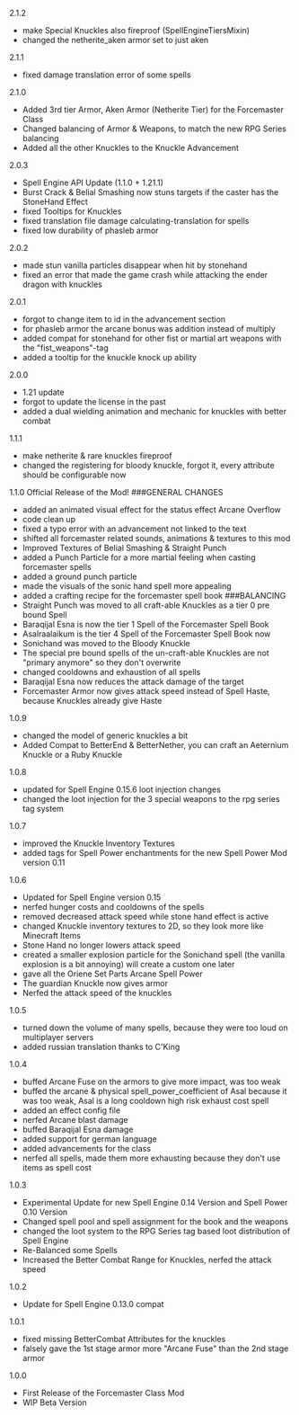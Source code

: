 2.1.2
- make Special Knuckles also fireproof (SpellEngineTiersMixin)
- changed the netherite_aken armor set to just aken

2.1.1
- fixed damage translation error of some spells

2.1.0
- Added 3rd tier Armor, Aken Armor (Netherite Tier) for the Forcemaster Class
- Changed balancing of Armor & Weapons, to match the new RPG Series balancing
- Added all the other Knuckles to the Knuckle Advancement

2.0.3
- Spell Engine API Update (1.1.0 + 1.21.1)
- Burst Crack & Belial Smashing now stuns targets if the caster has the StoneHand Effect
- fixed Tooltips for Knuckles
- fixed translation file damage calculating-translation for spells
- fixed low durability of phasleb armor

2.0.2
- made stun vanilla particles disappear when hit by stonehand
- fixed an error that made the game crash while attacking the ender dragon with knuckles

2.0.1
- forgot to change item to id in the advancement section
- for phasleb armor the arcane bonus was addition instead of multiply
- added compat for stonehand for other fist or martial art weapons with the "fist_weapons"-tag
- added a tooltip for the knuckle knock up ability

2.0.0
- 1.21 update
- forgot to update the license in the past
- added a dual wielding animation and mechanic for knuckles with better combat

1.1.1
- make netherite & rare knuckles fireproof
- changed the registering for bloody knuckle, forgot it, every attribute should be configurable now

1.1.0
Official Release of the Mod!
###GENERAL CHANGES
- added an animated visual effect for the status effect Arcane Overflow
- code clean up
- fixed a typo error with an advancement not linked to the text
- shifted all forcemaster related sounds, animations & textures to this mod
- Improved Textures of Belial Smashing & Straight Punch
- added a Punch Particle for a more martial feeling when casting forcemaster spells
- added a ground punch particle
- made the visuals of the sonic hand spell more appealing
- added a crafting recipe for the forcemaster spell book
###BALANCING
- Straight Punch was moved to all craft-able Knuckles as a tier 0 pre bound Spell
- Baraqijal Esna is now the tier 1 Spell of the Forcemaster Spell Book
- Asalraalaikum is the tier 4 Spell of the Forcemaster Spell Book now
- Sonichand was moved to the Bloody Knuckle
- The special pre bound spells of the un-craft-able Knuckles are not "primary anymore" so they don't overwrite
- changed cooldowns and exhaustion of all spells
- Baraqijal Esna now reduces the attack damage of the target
- Forcemaster Armor now gives attack speed instead of Spell Haste, because Knuckles already give Haste

1.0.9
- changed the model of generic knuckles a bit
- Added Compat to BetterEnd & BetterNether, you can craft an Aeternium Knuckle or a Ruby Knuckle

1.0.8
- updated for Spell Engine 0.15.6 loot injection changes
- changed the loot injection for the 3 special weapons to the rpg series tag system

1.0.7
- improved the Knuckle Inventory Textures
- added tags for Spell Power enchantments for the new Spell Power Mod version 0.11

1.0.6
- Updated for Spell Engine version 0.15
- nerfed hunger costs and cooldowns of the spells
- removed decreased attack speed while stone hand effect is active
- changed Knuckle inventory textures to 2D, so they look more like Minecraft Items
- Stone Hand no longer lowers attack speed
- created a smaller explosion particle for the Sonichand spell (the vanilla explosion is a bit annoying) will create a custom one later
- gave all the Oriene Set Parts Arcane Spell Power
- The guardian Knuckle now gives armor
- Nerfed the attack speed of the knuckles

1.0.5
- turned down the volume of many spells, because they were too loud on multiplayer servers
- added russian translation thanks to C'King

1.0.4
- buffed Arcane Fuse on the armors to give more impact, was too weak
- buffed the arcane & physical spell_power_coefficient of Asal because it was too weak, Asal is a long cooldown high risk exhaust cost spell
- added an effect config file
- nerfed Arcane blast damage
- buffed Baraqijal Esna damage
- added support for german language
- added advancements for the class
- nerfed all spells, made them more exhausting because they don't use items as spell cost

1.0.3
- Experimental Update for new Spell Engine 0.14 Version and Spell Power 0.10 Version
- Changed spell pool and spell assignment for the book and the weapons
- changed the loot system to the RPG Series tag based loot distribution of Spell Engine
- Re-Balanced some Spells
- Increased the Better Combat Range for Knuckles, nerfed the attack speed

1.0.2
- Update for Spell Engine 0.13.0 compat

1.0.1
- fixed missing BetterCombat Attributes for the knuckles
- falsely gave the 1st stage armor more "Arcane Fuse" than the 2nd stage armor

1.0.0
- First Release of the Forcemaster Class Mod
- WIP Beta Version